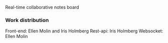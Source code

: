 Real-time collaborative notes board 

### Work distribution 
Front-end: Ellen Molin and Iris Holmberg
Rest-api: Iris Holmberg
Websocket: Ellen Molin
